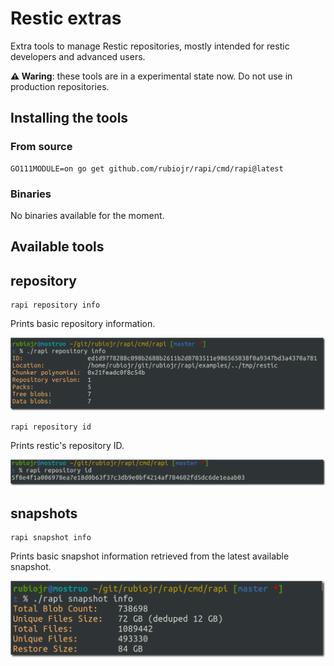 # Restic extras

Extra tools to manage Restic repositories, mostly intended for restic developers and advanced users.

**⚠️ Waring**: these tools are in a experimental state now. Do not use in production repositories.

## Installing the tools

### From source

```
GO111MODULE=on go get github.com/rubiojr/rapi/cmd/rapi@latest
```

### Binaries

No binaries available for the moment.

## Available tools

## repository

    rapi repository info

Prints basic repository information.

![](images/repository-info.png)

    rapi repository id

Prints restic's repository ID.

![](images/repository-id.png)

## snapshots

    rapi snapshot info

Prints basic snapshot information retrieved from the latest available snapshot.

![](images/snapshot-info.png)